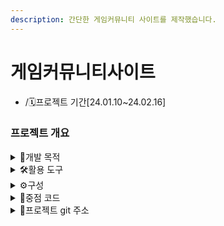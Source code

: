 ```yaml
---
description: 간단한 게임커뮤니티 사이트를 제작했습니다.
---
```


# 게임커뮤니티사이트

* /🗓️프로젝트 기간\[24.01.10\~24.02.16]

### 프로젝트 개요

<details>

<summary>📌개발 목적</summary>

게임을 즐기는 유저들의 소통공간을 만들고자 하였습니다.

</details>

<details>

<summary>🛠활용 도구</summary>

<img src="https://img.shields.io/badge/java-007396?style=for-the-badge&#x26;logo=java&#x26;logoColor=white" alt="" data-size="original"><img src="https://img.shields.io/badge/html5-E34F26?style=for-the-badge&#x26;logo=html5&#x26;logoColor=white" alt="" data-size="original"><img src="https://img.shields.io/badge/css-1572B6?style=for-the-badge&#x26;logo=css3&#x26;logoColor=white" alt="" data-size="original"><img src="https://img.shields.io/badge/javascript-F7DF1E?style=for-the-badge&#x26;logo=javascript&#x26;logoColor=black" alt="" data-size="original"><img src="https://img.shields.io/badge/jquery-0769AD?style=for-the-badge&#x26;logo=jquery&#x26;logoColor=white" alt="" data-size="original"><img src="https://img.shields.io/badge/mysql-4479A1?style=for-the-badge&#x26;logo=mysql&#x26;logoColor=white" alt="" data-size="original"><img src="https://img.shields.io/badge/eclipseide-2C2255?style=for-the-badge&#x26;logo=eclipseide&#x26;logoColor=white" alt="" data-size="original"><img src="https://img.shields.io/badge/bootstrap-7952B3?style=for-the-badge&#x26;logo=bootstrap&#x26;logoColor=white" alt="" data-size="original"><img src="https://img.shields.io/badge/apachetomcat-F8DC75?style=for-the-badge&#x26;logo=apachetomcat&#x26;logoColor=white" alt="" data-size="original"><img src="https://img.shields.io/badge/github-181717?style=for-the-badge&#x26;logo=github&#x26;logoColor=white" alt="" data-size="original">

</details>

<details>

<summary>⚙️구성</summary>
외부 라이브러리를 받아오기 위해 lib에 들어갈 
![lib](https://github.com/jks92-bb/introduction/assets/49471248/4ee660a4-85d9-4b3c-ae44-81bec454ef6a)

보통의 커뮤니티 사이트와는 다르게 로그인을 해야 사이트를 사용할 수 있습니다.
로그인 화면입니다.




<hr>
로그인 후 첫 화면입니다.




</details>

<details>

<summary>📃중점 코드</summary>

아래의 코드는 톰캣 server.xml 파일에서 Resource 요소를 지정해줘야 한다. 지정해주는 이유는 데이터베이스와 연동하기 위함이다. password는 제거하여 올렸습니다.

```xml
<Context docBase="gamecoummunity" path="/gamecommunity"  reloadable="true" source="org.eclipse.jst.jee.server:gamecoummunity">
			<Resource auth="Container" driverClassName="com.mysql.jdbc.Driver" name="jdbc/mysql" password="" type="javax.sql.DataSource" url="jdbc:mysql://localhost:3306/apidb" username="root"/>
			</Context>
			</Host>
		</Engine>
	</Service>
</Server>
```

fdsafds
```jsp




```

fdsafds


</details>

<details>

<summary>🔎프로젝트 git 주소</summary>

[https://github.com/db-ung/web\_pj](https://github.com/db-ung/web\_pj)

</details>
